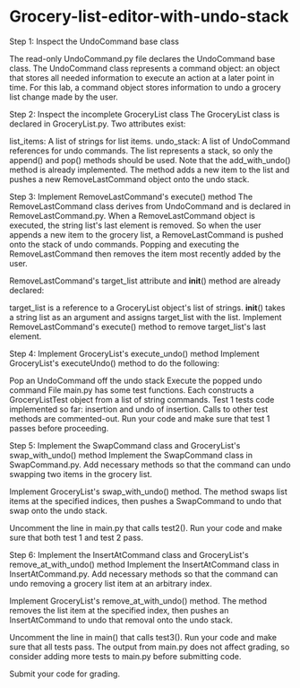 # Grocery-list-editor-with-undo-stack
Step 1: Inspect the UndoCommand base class

The read-only UndoCommand.py file declares the UndoCommand base class. The UndoCommand class represents a command object: an object that stores all needed information to execute an action at a later point in time. For this lab, a command object stores information to undo a grocery list change made by the user.


Step 2: Inspect the incomplete GroceryList class
The GroceryList class is declared in GroceryList.py. Two attributes exist:

list_items: A list of strings for list items.
undo_stack: A list of UndoCommand references for undo commands. The list represents a stack, so only the append() and pop() methods should be used.
Note that the add_with_undo() method is already implemented. The method adds a new item to the list and pushes a new RemoveLastCommand object onto the undo stack.


Step 3: Implement RemoveLastCommand's execute() method
The RemoveLastCommand class derives from UndoCommand and is declared in RemoveLastCommand.py. When a RemoveLastCommand object is executed, the string list's last element is removed. So when the user appends a new item to the grocery list, a RemoveLastCommand is pushed onto the stack of undo commands. Popping and executing the RemoveLastCommand then removes the item most recently added by the user.

RemoveLastCommand's target_list attribute and __init__() method are already declared:

target_list is a reference to a GroceryList object's list of strings.
__init__() takes a string list as an argument and assigns target_list with the list.
Implement RemoveLastCommand's execute() method to remove target_list's last element.


Step 4: Implement GroceryList's execute_undo() method
Implement GroceryList's executeUndo() method to do the following:

Pop an UndoCommand off the undo stack
Execute the popped undo command
File main.py has some test functions. Each constructs a GroceryListTest object from a list of string commands. Test 1 tests code implemented so far: insertion and undo of insertion. Calls to other test methods are commented-out. Run your code and make sure that test 1 passes before proceeding.


Step 5: Implement the SwapCommand class and GroceryList's swap_with_undo() method
Implement the SwapCommand class in SwapCommand.py. Add necessary methods so that the command can undo swapping two items in the grocery list.

Implement GroceryList's swap_with_undo() method. The method swaps list items at the specified indices, then pushes a SwapCommand to undo that swap onto the undo stack.

Uncomment the line in main.py that calls test2(). Run your code and make sure that both test 1 and test 2 pass.


Step 6: Implement the InsertAtCommand class and GroceryList's remove_at_with_undo() method
Implement the InsertAtCommand class in InsertAtCommand.py. Add necessary methods so that the command can undo removing a grocery list item at an arbitrary index.

Implement GroceryList's remove_at_with_undo() method. The method removes the list item at the specified index, then pushes an InsertAtCommand to undo that removal onto the undo stack.

Uncomment the line in main() that calls test3(). Run your code and make sure that all tests pass. The output from main.py does not affect grading, so consider adding more tests to main.py before submitting code.

Submit your code for grading.
